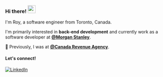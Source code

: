### Hi there! <img src="https://emojis.slackmojis.com/emojis/images/1536351075/4594/blob-wave.gif" width="25"/>

I'm Roy, a software engineer from Toronto, Canada.

I'm primarily interested in **back-end development** and currently work as a
software developer at [**@Morgan Stanley**](https://github.com/morganstanley). 

📌 Previously, I was at [**@Canada Revenue Agency**](https://www.canada.ca/en/revenue-agency.html).


#### Let's connect!
[<img alt="LinkedIn" src="https://img.shields.io/badge/LinkedIn-%230E76A8.svg?&style=for-the-badge&logo=LinkedIn&logoColor=white" />](https://www.linkedin.com/in/roykim2/)
